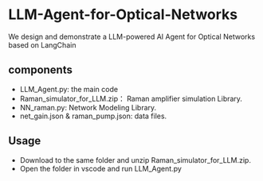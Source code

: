 # LLM-Agent-for-Optical-Networks
We design and demonstrate a LLM-powered AI Agent for Optical Networks based on LangChain

## components
* LLM_Agent.py: the main code
* Raman_simulator_for_LLM.zip： Raman amplifier simulation Library. 
* NN_raman.py: Network Modeling Library.
* net_gain.json & raman_pump.json: data files.


## Usage
* Download to the same folder and unzip Raman_simulator_for_LLM.zip.
* Open the folder in vscode and run LLM_Agent.py
